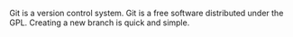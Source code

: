 Git is a version control system.
Git is a free software distributed under the GPL.
Creating a new branch is quick and simple.
